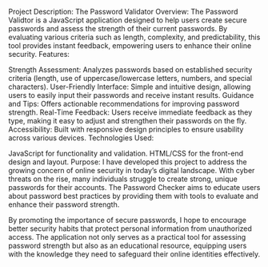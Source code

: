 Project Description: The Password Validator
Overview:
The Password Validtor is a JavaScript application designed to help users create secure passwords and assess the strength of their current passwords. By evaluating various criteria such as length, complexity, and predictability, this tool provides instant feedback, empowering users to enhance their online security.
Features:

Strength Assessment: Analyzes passwords based on established security criteria (length, use of uppercase/lowercase letters, numbers, and special characters).
User-Friendly Interface: Simple and intuitive design, allowing users to easily input their passwords and receive instant results.
Guidance and Tips: Offers actionable recommendations for improving password strength.
Real-Time Feedback: Users receive immediate feedback as they type, making it easy to adjust and strengthen their passwords on the fly.
Accessibility: Built with responsive design principles to ensure usability across various devices.
Technologies Used:

JavaScript for functionality and validation.
HTML/CSS for the front-end design and layout.
Purpose:
I have developed this project to address the growing concern of online security in today’s digital landscape. With cyber threats on the rise, many individuals struggle to create strong, unique passwords for their accounts. The Password Checker aims to educate users about password best practices by providing them with tools to evaluate and enhance their password strength.

By promoting the importance of secure passwords, I hope to encourage better security habits that protect personal information from unauthorized access. The application not only serves as a practical tool for assessing password strength but also as an educational resource, equipping users with the knowledge they need to safeguard their online identities effectively.

